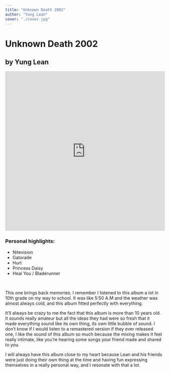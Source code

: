 ```yaml
---
title: "Unknown Death 2002"
author: "Yung Lean"
cover: "./cover.jpg"
---
```

<h1 class="album-page-title">Unknown Death 2002</h1>
<h2 class="album-page-author">by Yung Lean</h2>
<iframe class="album-page-video" width="512px" height="512px" src="https://www.youtube.com/embed/FoU30sew8ls?si=tTJyqbPULcxv7gTd" frameborder="0" allow="accelerometer; clipboard-write; encrypted-media; gyroscope; picture-in-picture"></iframe>

### Personal highlights:
* Nitevision
* Gatorade
* Hurt
* Princess Daisy
* Heal You / Bladerunner

<br>

This one brings back memories. I remember I listened to this album a lot in 10th grade on my way to school. It was like 5:50 A.M and the weather was almost always cold, and this album fitted perfectly with everything.

It’ll always be crazy to me the fact that this album is more than 10 years old. It sounds really amateur but all the ideas they had were so fresh that it made everything sound like its own thing, its own little bubble of sound. I don’t know if I would listen to a remastered version if they ever released one, I like the sound of this album so much because the mixing makes it feel really intimate, like you’re hearing some songs your friend made and shared to you.

I will always have this album close to my heart because Lean and his friends were just doing their own thing at the time and having fun expressing themselves in a really personal way, and I resonate with that a lot.
